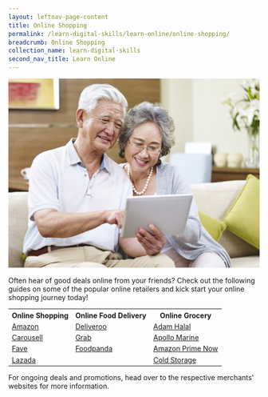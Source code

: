 ```yaml
---
layout: leftnav-page-content
title: Online Shopping
permalink: /learn-digital-skills/learn-online/online-shopping/
breadcrumb: Online Shopping
collection_name: learn-digital-skills
second_nav_title: Learn Online
---
```

![1](/images/learn-online/online-shopping.jpg)

Often hear of good deals online from your friends? Check out the following guides on some of the popular online retailers and kick start your online shopping journey today! <br>

<table>
  <tr>
    <th>Online Shopping</th>
    <th>Online Food Delivery</th>
    <th>Online Grocery</th>
  </tr>
  <tr>
    <td><a href="https://www.amazon.sg/godigital/" target="_blank">Amazon</a></td> 
    <td><a href="https://foodscene.deliveroo.com.sg/promotions/deliveroo-step-by-step-guide.html" target="_blank">Deliveroo</a></td>
    <td><a href="https://adamhalal.sg/pages/how-it-works" target="_blank">Adam Halal</a></td>
  </tr>
  <tr>
    <td><a href="https://support.carousell.com/hc/en-us/articles/360046091073/" target="_blank">Carousell</a></td> 
    <td><a href="https://www.grab.com/sg/stayhealthygodigital/" target="_blank">Grab</a></td>
    <td><a href="https://apollomarine.com.sg" target="_blank">Apollo Marine</a></td>
  </tr>
  <tr>
   <td><a href="https://myfave.com/download/" target="_blank">Fave</a></td> 
    <td><a href="https://www.foodpanda.sg/contents/coronavirus-covid-19/" target="_blank">Foodpanda</a></td>
    <td><a href="https://www.amazon.sg/useprimenow/" target="_blank">Amazon Prime Now</a></td>
  </tr>
  <tr>
   <td><a href="https://pages.lazada.sg/wow/camp/lazada/dailycampaign/sg/campaign/start-shopping-on-lazada?hybrid=1/" target="_blank">Lazada</a></td> 
    <td> </td>
    <td><a href="https://www.coldstorage.com.sg/stay-healthy-go-digital" target="_blank">Cold Storage</a></td>
  </tr>
</table>

For ongoing deals and promotions, head over to the respective merchants' websites for more information.
